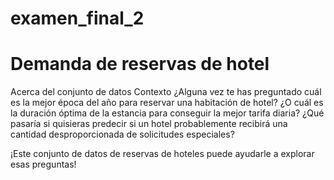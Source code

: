 # examen_final_2
# Demanda de reservas de hotel

Acerca del conjunto de datos
Contexto
¿Alguna vez te has preguntado cuál es la mejor época del año para reservar una habitación de hotel? ¿O cuál es la duración óptima de la estancia para conseguir la mejor tarifa diaria? ¿Qué pasaría si quisieras predecir si un hotel probablemente recibirá una cantidad desproporcionada de solicitudes especiales?

¡Este conjunto de datos de reservas de hoteles puede ayudarle a explorar esas preguntas!
